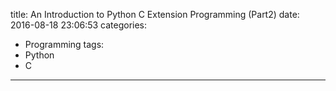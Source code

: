 title: An Introduction to Python C Extension Programming (Part2)
date: 2016-08-18 23:06:53
categories:
- Programming
tags:
- Python
- C
---

